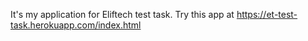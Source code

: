 It's my application for Eliftech test task.
Try this app at https://et-test-task.herokuapp.com/index.html